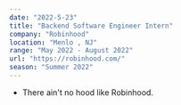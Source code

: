 ```yaml
---
date: "2022-5-23"
title: "Backend Software Engineer Intern"
company: "Robinhood"
location: "Menlo , NJ"
range: "May 2022 - August 2022"
url: "https://robinhood.com/"
season: "Summer 2022"
---
```


- There ain't no hood like Robinhood.
